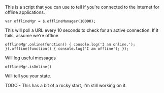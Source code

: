 This is a script that you can use to tell if you're connected to the internet for offline applications.
```
var offlineMgr = $.offlineManager(10000);
```
This will poll a URL every 10 seconds to check for an active connection. If it fails, assume we're offline.
```
offlineMgr.online(function() { console.log('I am online.'); }).offline(function() { console.log('I am offline'); });
```
Will log useful messages

```
offlineMgr.isOnline()
```
Will tell you your state.

TODO - This has a bit of a rocky start, I'm still working on it.